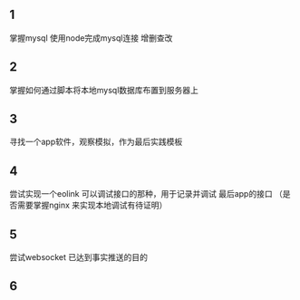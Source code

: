 ## 1
掌握mysql 使用node完成mysql连接 增删查改

## 2
掌握如何通过脚本将本地mysql数据库布置到服务器上

## 3
寻找一个app软件，观察模拟，作为最后实践模板

## 4
尝试实现一个eolink  可以调试接口的那种，用于记录并调试 最后app的接口
（是否需要掌握nginx 来实现本地调试有待证明）

## 5
尝试websocket  已达到事实推送的目的

## 6

